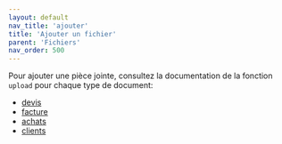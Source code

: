 ```yaml
---
layout: default
nav_title: 'ajouter'
title: 'Ajouter un fichier'
parent: 'Fichiers'
nav_order: 500
---
```


Pour ajouter une pièce jointe, consultez la documentation de la fonction `upload` pour chaque type de document:

* [devis](/api/devis/upload.html)
* [facture](/api/factures/upload.html)
* [achats](/api/achats/upload.html)
* [clients](/api/clients/upload.html)
